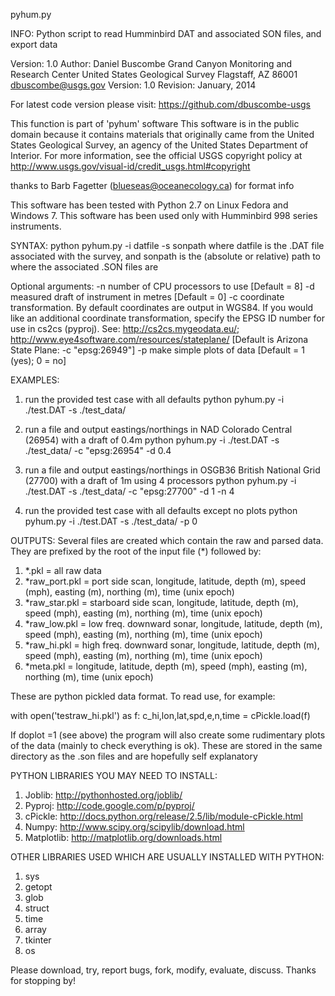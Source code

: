 pyhum.py

INFO:
Python script to read Humminbird DAT and associated SON files, and export data

Version: 1.0
Author:  Daniel Buscombe
           Grand Canyon Monitoring and Research Center
           United States Geological Survey
           Flagstaff, AZ 86001
           dbuscombe@usgs.gov
Version: 1.0      Revision: January, 2014

For latest code version please visit:
https://github.com/dbuscombe-usgs

This function is part of 'pyhum' software
This software is in the public domain because it contains materials that originally came 
from the United States Geological Survey, an agency of the United States Department of Interior. 
For more information, see the official USGS copyright policy at 
http://www.usgs.gov/visual-id/credit_usgs.html#copyright

thanks to Barb Fagetter (blueseas@oceanecology.ca) for format info

This software has been tested with Python 2.7 on Linux Fedora and Windows 7.
This software has been used only with Humminbird 998 series instruments. 

SYNTAX:
python pyhum.py -i datfile -s sonpath
where datfile is the .DAT file associated with the survey, and sonpath is the (absolute or relative) path to where the associated .SON files are

Optional arguments:
-n number of CPU processors to use [Default = 8]
-d measured draft of instrument in metres [Default = 0]
-c coordinate transformation. By default coordinates are output in WGS84. If you would like an additional coordinate transformation, specify the EPSG ID number for use in cs2cs (pyproj). See: http://cs2cs.mygeodata.eu/; http://www.eye4software.com/resources/stateplane/ [Default is Arizona State Plane: -c "epsg:26949"]
-p make simple plots of data [Default = 1 (yes); 0 = no]

EXAMPLES:
1) run the provided test case with all defaults
python pyhum.py -i ./test.DAT -s ./test_data/

2) run a file and output eastings/northings in NAD Colorado Central (26954) with a draft of 0.4m
python pyhum.py -i ./test.DAT -s ./test_data/ -c "epsg:26954" -d 0.4

3) run a file and output eastings/northings in OSGB36 British National Grid (27700) with a draft of 1m using 4 processors
python pyhum.py -i ./test.DAT -s ./test_data/ -c "epsg:27700" -d 1 -n 4

4) run the provided test case with all defaults except no plots
python pyhum.py -i ./test.DAT -s ./test_data/ -p 0


OUTPUTS:
Several files are created which contain the raw and parsed data. They are prefixed by the root of the input file (*) followed by:
1) *.pkl = all raw data
2) *raw_port.pkl = port side scan, longitude, latitude, depth (m), speed (mph), easting (m), northing (m), time (unix epoch)
3) *raw_star.pkl = starboard side scan, longitude, latitude, depth (m), speed (mph), easting (m), northing (m), time (unix epoch)
4) *raw_low.pkl = low freq. downward sonar, longitude, latitude, depth (m), speed (mph), easting (m), northing (m), time (unix epoch)
5) *raw_hi.pkl = high freq. downward sonar, longitude, latitude, depth (m), speed (mph), easting (m), northing (m), time (unix epoch)
6) *meta.pkl = longitude, latitude, depth (m), speed (mph), easting (m), northing (m), time (unix epoch)

These are python pickled data format. To read use, for example:

with open('testraw_hi.pkl') as f:
      c_hi,lon,lat,spd,e,n,time = cPickle.load(f)

If doplot =1 (see above) the program will also create some rudimentary plots of the data (mainly to check everything is ok). These are stored in the same directory as the .son files and are hopefully self explanatory

PYTHON LIBRARIES YOU MAY NEED TO INSTALL:
1) Joblib: http://pythonhosted.org/joblib/
2) Pyproj: http://code.google.com/p/pyproj/
3) cPickle: http://docs.python.org/release/2.5/lib/module-cPickle.html
4) Numpy: http://www.scipy.org/scipylib/download.html
5) Matplotlib: http://matplotlib.org/downloads.html

OTHER LIBRARIES USED WHICH ARE USUALLY INSTALLED WITH PYTHON:
1) sys
2) getopt
3) glob
4) struct
5) time
6) array
7) tkinter
8) os

Please download, try, report bugs, fork, modify, evaluate, discuss. Thanks for stopping by!
